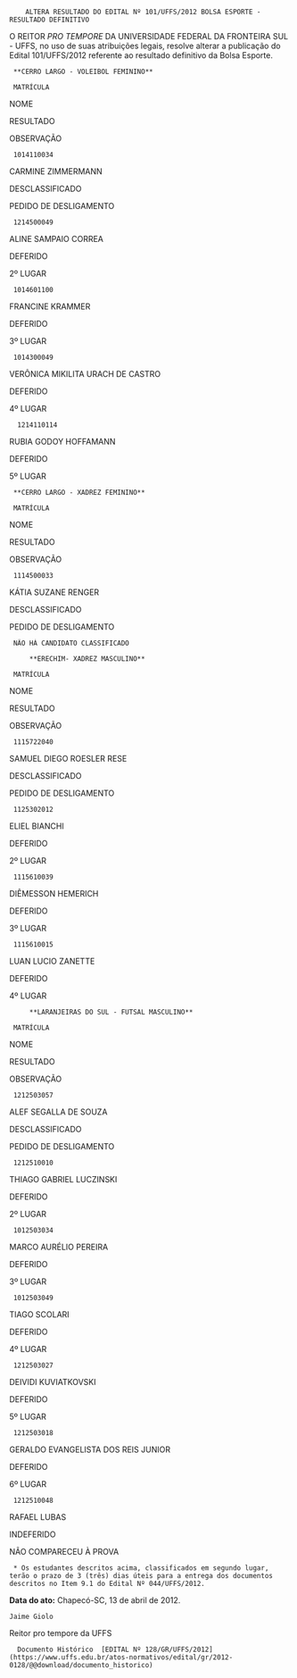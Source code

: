         ALTERA RESULTADO DO EDITAL Nº 101/UFFS/2012 BOLSA ESPORTE - RESULTADO DEFINITIVO  

O REITOR *PRO TEMPORE* DA UNIVERSIDADE FEDERAL DA FRONTEIRA SUL - UFFS, no uso de suas atribuições legais, resolve alterar a publicação do Edital 101/UFFS/2012 referente ao resultado definitivo da Bolsa Esporte.

     **CERRO LARGO - VOLEIBOL FEMININO**

     MATRÍCULA

   NOME

   RESULTADO

   OBSERVAÇÃO

     1014110034

   CARMINE ZIMMERMANN

   DESCLASSIFICADO

   PEDIDO DE DESLIGAMENTO

     1214500049

   ALINE SAMPAIO CORREA

   DEFERIDO

   2º LUGAR

     1014601100

   FRANCINE KRAMMER

   DEFERIDO

   3º LUGAR

     1014300049

   VERÔNICA MIKILITA URACH DE CASTRO

   DEFERIDO

   4º LUGAR

      1214110114

   RUBIA GODOY HOFFAMANN

   DEFERIDO

   5º LUGAR

     **CERRO LARGO - XADREZ FEMININO**

     MATRÍCULA

   NOME

   RESULTADO

   OBSERVAÇÃO

     1114500033

   KÁTIA SUZANE RENGER

   DESCLASSIFICADO

   PEDIDO DE DESLIGAMENTO

     NÃO HÁ CANDIDATO CLASSIFICADO

         **ERECHIM- XADREZ MASCULINO**

     MATRÍCULA

   NOME

   RESULTADO

   OBSERVAÇÃO

     1115722040

   SAMUEL DIEGO ROESLER RESE

   DESCLASSIFICADO

   PEDIDO DE DESLIGAMENTO

     1125302012

   ELIEL BIANCHI

   DEFERIDO

   2º LUGAR

     1115610039

   DIÊMESSON HEMERICH

   DEFERIDO

   3º LUGAR

     1115610015

   LUAN LUCIO ZANETTE

   DEFERIDO

   4º LUGAR

         **LARANJEIRAS DO SUL - FUTSAL MASCULINO**

     MATRÍCULA

   NOME

   RESULTADO

   OBSERVAÇÃO

     1212503057

   ALEF SEGALLA DE SOUZA

   DESCLASSIFICADO

   PEDIDO DE DESLIGAMENTO

     1212510010

   THIAGO GABRIEL LUCZINSKI

   DEFERIDO

   2º LUGAR

     1012503034

   MARCO AURÉLIO PEREIRA

   DEFERIDO

   3º LUGAR

     1012503049

   TIAGO SCOLARI

   DEFERIDO

   4º LUGAR

     1212503027

   DEIVIDI KUVIATKOVSKI

   DEFERIDO

   5º LUGAR

     1212503018

   GERALDO EVANGELISTA DOS REIS JUNIOR

   DEFERIDO

   6º LUGAR

     1212510048

   RAFAEL LUBAS

   INDEFERIDO

   NÃO COMPARECEU À PROVA

     * Os estudantes descritos acima, classificados em segundo lugar, terão o prazo de 3 (três) dias úteis para a entrega dos documentos descritos no Item 9.1 do Edital Nº 044/UFFS/2012.

  

   **Data do ato:** Chapecó-SC, 13 de abril de 2012.   
 

    Jaime Giolo   
 Reitor pro tempore da UFFS 

      Documento Histórico  [EDITAL Nº 128/GR/UFFS/2012](https://www.uffs.edu.br/atos-normativos/edital/gr/2012-0128/@@download/documento_historico)     
      